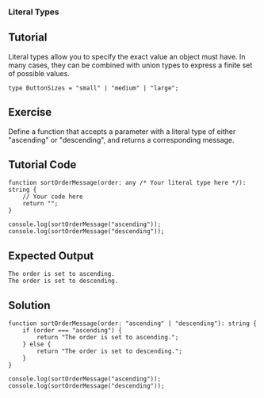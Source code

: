 ### Literal Types

Tutorial
-------
Literal types allow you to specify the exact value an object must have. In many cases, they can be combined with union types to express a finite set of possible values.

    type ButtonSizes = "small" | "medium" | "large";

Exercise
-------
Define a function that accepts a parameter with a literal type of either "ascending" or "descending", and returns a corresponding message.

Tutorial Code
-------
    function sortOrderMessage(order: any /* Your literal type here */): string {
        // Your code here
        return "";
    }

    console.log(sortOrderMessage("ascending"));
    console.log(sortOrderMessage("descending"));

Expected Output
-------
    The order is set to ascending.
    The order is set to descending.

Solution
-------
    function sortOrderMessage(order: "ascending" | "descending"): string {
        if (order === "ascending") {
            return "The order is set to ascending.";
        } else {
            return "The order is set to descending.";
        }
    }

    console.log(sortOrderMessage("ascending"));
    console.log(sortOrderMessage("descending"));
